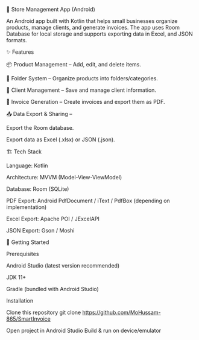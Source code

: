 🏬 Store Management App (Android)

An Android app built with Kotlin that helps small businesses organize products, manage clients, and generate invoices. The app uses Room Database for local storage and supports exporting data in Excel, and JSON formats.

✨ Features

📦 Product Management – Add, edit, and delete items.

📂 Folder System – Organize products into folders/categories.

👥 Client Management – Save and manage client information.

🧾 Invoice Generation – Create invoices and export them as PDF.

📤 Data Export & Sharing –

Export the Room database.

Export data as Excel (.xlsx) or JSON (.json).

🏗️ Tech Stack

Language: Kotlin

Architecture: MVVM (Model-View-ViewModel)

Database: Room (SQLite)

PDF Export: Android PdfDocument / iText / PdfBox (depending on implementation)

Excel Export: Apache POI / JExcelAPI

JSON Export: Gson / Moshi

🚀 Getting Started

Prerequisites

Android Studio (latest version recommended)

JDK 11+

Gradle (bundled with Android Studio)

Installation

Clone this repository
git clone https://github.com/MoHussam-865/SmartInvoice

Open project in Android Studio
Build & run on device/emulator
